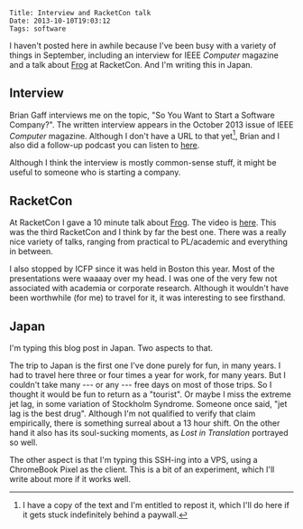     Title: Interview and RacketCon talk
    Date: 2013-10-10T19:03:12
    Tags: software

I haven't posted here in awhile because I've been busy with a variety
of things in September, including an interview for IEEE _Computer_
magazine and a talk about [Frog][] at RacketCon. And I'm writing this
in Japan.

<!-- more -->

## Interview

Brian Gaff interviews me on the topic, "So You Want to Start a
Software Company?". The written interview appears in the October 2013
issue of IEEE _Computer_ magazine. Although I don't have a URL to that
yet[^1], Brian and I also did a follow-up podcast you can listen to
[here][podcast].

Although I think the interview is mostly common-sense stuff, it might
be useful to someone who is starting a company.

## RacketCon

At RacketCon I gave a 10 minute talk about [Frog][]. The video is
[here][video]. This was the third RacketCon and I think by far the
best one. There was a really nice variety of talks, ranging from
practical to PL/academic and everything in between.

I also stopped by ICFP since it was held in Boston this year. Most of
the presentations were waaaay over my head. I was one of the very few
not associated with academia or corporate research. Although it
wouldn't have been worthwhile (for me) to travel for it, it was
interesting to see firsthand.

## Japan

I'm typing this blog post in Japan. Two aspects to that.

The trip to Japan is the first one I've done purely for fun, in many
years. I had to travel here three or four times a year for work, for
many years. But I couldn't take many --- or any --- free days on most
of those trips. So I thought it would be fun to return as a
"tourist". Or maybe I miss the extreme jet lag, in some variation of
Stockholm Syndrome. Someone once said, "jet lag is the best drug".
Although I'm not qualified to verify that claim empirically, there is
something surreal about a 13 hour shift. On the other hand it also has
its soul-sucking moments, as _Lost in Translation_ portrayed so well.

The other aspect is that I'm typing this SSH-ing into a VPS, using a
ChromeBook Pixel as the client. This is a bit of an experiment, which
I'll write about more if it works well.



[Frog]: https://github.com/greghendershott/frog
[podcast]: https://www.youtube.com/watch?v=OlZ1pKcW8d4
[video]: http://www.youtube.com/watch?v=5q-NZNGV0sY&list=PLXr4KViVC0qLyXpinlARzSDWaQTCzaGw3&index=5


[^1]: I have a copy of the text and I'm entitled to repost it, which I'll do here if it gets stuck indefinitely behind a paywall.
